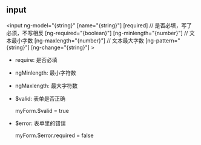 ## input
  
  <input
       ng-model="{string}"
       [name="{string}"]
       [required]  // 是否必填，写了必须，不写相反
       [ng-required="{boolean}"]
       [ng-minlength="{number}"] // 文本最小字数
       [ng-maxlength="{number}"] // 文本最大字数
       [ng-pattern="{string}"]
       [ng-change="{string}"] >

* require: 是否必填

* ngMinlength: 最小字符数

* ngMaxlength: 最大字符数

* $valid: 表单是否正确

    myForm.$valid = true

* $error: 表单里的错误
    
    myForm.$error.required = false